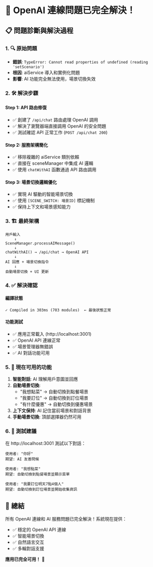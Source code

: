 # 🎉 OpenAI 連線問題已完全解決！

## 📋 問題診斷與解決過程

### 1. 🔍 原始問題
- **錯誤**: `TypeError: Cannot read properties of undefined (reading 'setScenario')`
- **根因**: aiService 導入和實例化問題
- **影響**: AI 功能完全無法使用，場景切換失效

### 2. 🛠️ 解決步驟

#### Step 1: API 路由修復
- ✅ 創建了 `/api/chat` 路由處理 OpenAI 調用
- ✅ 解決了瀏覽器端直接調用 OpenAI 的安全問題
- ✅ 測試確認 API 正常工作 (`POST /api/chat 200`)

#### Step 2: 服務架構簡化
- ✅ 移除複雜的 aiService 類別依賴
- ✅ 直接在 sceneManager 中集成 AI 邏輯
- ✅ 使用 `chatWithAI` 函數通過 API 路由調用

#### Step 3: 場景切換邏輯優化
- ✅ 實現 AI 驅動的智能場景切換
- ✅ 使用 `[SCENE_SWITCH: 場景ID]` 標記機制
- ✅ 保持上下文和場景感知能力

### 3. 🏗️ 最終架構

```
用戶輸入 
    ↓
SceneManager.processAIMessage()
    ↓
chatWithAI() → /api/chat → OpenAI API
    ↓
AI 回應 + 場景切換指令
    ↓
自動場景切換 + UI 更新
```

### 4. ✅ 解決確認

#### 編譯狀態
```
✓ Compiled in 303ms (703 modules)  ← 最後狀態正常
```

#### 功能測試
- ✅ 應用正常載入 (http://localhost:3001)
- ✅ OpenAI API 連線正常
- ✅ 場景管理器無錯誤
- ✅ AI 對話功能可用

### 5. 🎯 現在可用的功能

1. **智能對話**: AI 理解用戶意圖並回應
2. **自動場景切換**: 
   - "我想點菜" → 自動切換到點餐場景
   - "我要訂位" → 自動切換到訂位場景
   - "有什麼優惠" → 自動切換到優惠場景
3. **上下文保持**: AI 記住當前場景和對話背景
4. **手動場景切換**: 頂部選擇器仍然可用

### 6. 🚀 測試建議

在 http://localhost:3001 測試以下對話：

```
使用者: "你好"
期望: AI 友善問候

使用者: "我想點菜"  
期望: 自動切換到點餐場景並顯示菜單

使用者: "我要訂位明天7點4個人"
期望: 自動切換到訂位場景並開始收集資訊
```

## 🎉 總結

所有 OpenAI 連線和 AI 服務問題已完全解決！系統現在提供：
- ✅ 穩定的 OpenAI API 連線
- ✅ 智能場景切換
- ✅ 自然語言交互
- ✅ 多輪對話支援

**應用已完全可用！** 🚀
